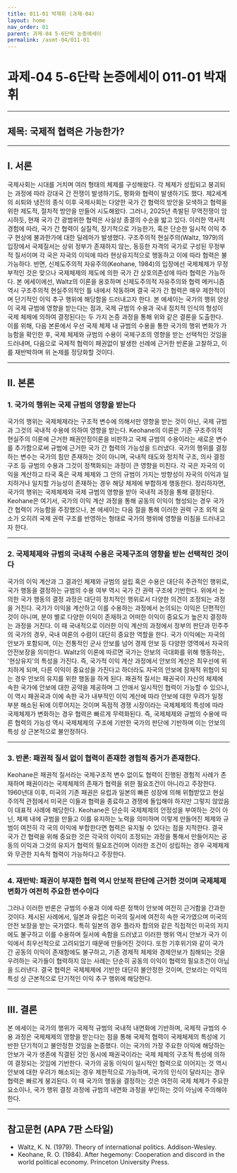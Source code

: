 ```yaml
---
title: 011-01 박재휘 (과제-04)
layout: home
nav_order: 01
parent: 과제-04 5-6단락 논증에세이
permalink: /asmt-04/011-01
---
```


# 과제-04 5-6단락 논증에세이 011-01 박재휘 

---

## 제목: 국제적 협력은 가능한가?

---

## I. 서론

국제사회는 시대를 거치며 여러 형태의 체제를 구성해왔다. 각 체제가 성립되고 붕괴되는 과정에 따라 강대국 간 전쟁이 발생하기도, 평화와 협력이 발생하기도 했다. 제2세계의 쇠퇴와 냉전의 종식 이후 국제사회는 다양한 국가 간 협력의 방안을 모색하고 협력을 위한 제도적, 절차적 방안을 만들어 시도해왔다. 그러나, 2025년 촉발된 무역전쟁이 암시하듯, 현재 국가 간 광범위한 협력은 사실상 종결의 수순을 밟고 있다. 이러한 역사적 경험에 따라, 국가 간 협력이 실질적, 장기적으로 가능한가, 혹은 단순한 일시적 이익 추구 현상에 불과한가에 대한 딜레마가 발생했다. 구조주의적 현실주의(Waltz, 1979)의 입장에서 국제질서는 상위 정부가 존재하지 않는, 동등한 자격의 국가로 구성된 무정부적 질서이며 각 국은 자국의 이익에 따라 현상유지적으로 행동하고 이에 따라 협력은 불가능하다. 반면, 신제도주의적 자유주의(Keohane, 1984)의 입장에선 국제체제가 무정부적인 것은 맞으나 국제체제의 제도에 의한 국가 간 상호의존성에 따라 협력은 가능하다. 본 에세이에선, Waltz의 이론을 옹호하며 신제도주의적 자유주의와 협력 메커니즘 역시 구조주의적 현실주의적인 틀 내에서 작동하며 결국 국가 간 협력은 매우 제한적이며 단기적인 이익 추구 행위에 해당함을 드러내고자 한다. 본 에세이는 국가의 행위 양상이 국제 규범에 영향을 받는다는 점과, 국제 규범의 수용과 국내 정치적 인식의 형성이 국제 체제에 의하여 결정된다는 두 가지 논증 과정을 통해 위와 같은 결론을 도출한다. 이를 위해, 다음 본론에서 우선 국제 체제 내 규범의 수용을 통한 국가의 행위 변화가 가능함을 확인한 후, 국제 체제와 규범의 수용이 국제구조의 영향을 받는 선택적인 것임을 드러내며, 다음으로 국제적 협력이 패권없이 발생한 선례에 근거한 반론을 고찰하고, 이를 재반박하며 위 논제를 정당화할 것이다.

---

## II. 본론

### 1. 국가의 행위는 국제 규범의 영향을 받는다

국가의 행위는 국제체제라는 구조적 변수에 의해서만 영향을 받는 것이 아닌, 국제 규범과 그것의 국내적 수용에 의하여 영향을 받는다. Keohane의 이론은 기존 구조주의적 현실주의 이론에 근거한 패권안정이론을 비판하고 국제 규범의 수용이라는 새로운 변수를 추가함으로써 규범에 근거한 국가 간 협력의 가능성을 드러냈다. 국가의 행위를 결정하는 변수는 국가의 힘만 존재하는 것이 아니며, 국내적 태도와 정치적 구조, 의사 결정 구조 등 규범의 수용과 그것이 정책화되는 과정이 큰 영향을 미친다. 각 국은 자국의 이익을 계산하고 타국 혹은 국제 체제와 그 안의 규범이 가지는 방향성이 자국의 이익과 일치하거나 일치할 가능성이 존재하는 경우 해당 체제에 부합하게 행동한다. 정리하자면, 국가의 행위는 국제체제와 국제 규범의 영향을 받아 국내적 과정을 통해 결정된다. Keohane은 여기서, 국가의 이익 계산 과정을 통해 공동의 이익이 형성되는 경우 국가 간 협력이 가능함을 주장했으나, 본 에세이는 다음 절을 통해 이러한 권력 구조 외적 요소가 오히려 국제 권력 구조를 반영하는 형태로 국가의 행위에 영향을 미침을 드러내고자 한다.

---

### 2. 국제체제와 규범의 국내적 수용은 국제구조의 영향을 받는 선택적인 것이다

국가의 이익 계산과 그 결과인 체제와 규범의 설립 혹은 수용은 대단히 주관적인 행위로, 국가 행동을 결정하는 규범의 수용 여부 역시 국가 간 권력 구조에 기반한다. 위에서 논의한 국가 행동의 결정 과정은 대단히 정치적인 행위로서 다양한 의견이 조정되는 과정을 거친다. 국가가 이익을 계산하고 이를 수용하는 과정에서 논의되는 이익은 단편적인 것이 아니며, 분야 별로 다양한 이익이 존재하고 어떠한 이익이 중요도가 높은지 결정하는 과정을 거친다. 이 때 국내적으로 이러한 이익 계산의 과정에서 정부의 판단과 민주주의 국가의 경우, 국내 여론의 수렴이 대단히 중요한 역할을 한다. 국가 이익에는 자국의 안보가 포함되며, 이는 전통적인 군사 안보를 넘어 경제 안보 등 다양한 영역에서 자국의 안전보장을 의미한다. Waltz의 이론에 따르면 국가는 안보의 극대화를 위해 행동하는, '현상유지'의 특성을 가진다. 즉, 국가적 이익 계산 과정에서 안보의 계산은 최우선에 위치하게 되며, 다른 이익이 중요성을 가진다고 하더라도 자국의 안보에 잠재적 위협이 되는 경우 안보의 유지를 위한 행동을 하게 된다. 패권적 질서는 패권국이 자신의 체제에 속한 국가에 안보에 대한 공약을 제공하며 그 안애서 일시적인 협력이 가능할 수 있으나, 이 역시 패권국과 이에 속한 국가 내부적인 이익 계산에 따라 안보에 대한 우려가 일정 부분 해소된 뒤에 이루어지는 것이며 독점적 경쟁 시장이라는 국제체제의 특성에 따라 국제체제가 변화하는 경우 협력은 빠르게 무력화된다. 즉, 국제체제와 규범의 수용에 따른 협력의 가능성 역시 국제체제의 구조에 기반한 국가의 판단에 기반하며 이는 안보의 특성 상 근본적으로 불안정하다.

---

### 3. 반론: 패권적 질서 없이 협력이 존재한 경험적 증거가 존재한다.

Keohane은 패권적 질서라는 국제구조적 변수 없이도 협력이 진행된 경험적 사례가 존재하며 패권이라는 국제체제의 존재가 협력을 위한 필요조건이 아니라고 주장한다. 1960년대 이후, 미국의 기존 패권은 유럽과 일본의 빠른 성장에 의해 위협받았고 현실주의적 관점에서 미국은 이들과 협력을 종료하고 경쟁에 돌입해야 하지만 그렇지 않았음이 대표적 사례에 해당한다. Keohane은 단순히 국제체제의 안정성을 부여하는 것이 아닌, 체제 내에 규범을 만들고 이를 유지하는 노력을 의미하며 이렇게 만들어진 체제와 규범이 여전히 각 국의 이익에 부합한다면 협력은 유지될 수 있다는 점을 지적한다. 결국 국가 간 협력을 위해 중요한 것은 각국의 이익이 조정되는 과정을 통해서 만들어지는 공동의 이익과 그것의 유지가 협력의 필요조건이며 이러한 조건이 성립하는 경우 국제체제와 무관한 지속적 협력이 가능하다고 주장한다.

---

### 4. 재반박: 패권이 부재한 협력 역시 안보적 판단에 근거한 것이며 국제체제 변화가 여전히 주요한 변수이다

그러나 이러한 반론은 규범의 수용과 이에 따른 정책이 안보에 여전히 근거함을 간과한 것이다. 제시된 사례에서, 일본과 유럽은 미국의 질서에 여전히 속한 국가였으며 미국의 안전 보장을 받는 국가였다. 특히 일본의 경우 플라자 합의와 같은 직접적인 미국의 저지에도 불구하고 이를 수용하며 질서에 속함을 드러냈고 이러한 행위 역시 안보가 국가 이익에서 최우선적으로 고려되었기 때문에 만들어진 것이다. 또한 기후위기와 같이 국가 간 공동의 이익이 존재함에도 불구하고, 기존 경제적 체제와 경제안보가 침해되는 것을 우려하는 국가들이 협력하지 않는 사례는 단순히 공동의 이익이 협력의 필요조건이 아님을 드러낸다. 결국 협력은 국제체제에 기반한 대단히 불안정한 것이며, 안보라는 이익의 특성 상 근본적으로 단기적인 이익 추구 행위에 해당한다.

---

## III. 결론 

본 에세이는 국가의 행위가 국제적 규범의 국내적 내면화에 기반하며, 국제적 규범의 수용 과정은 국제체제의 영향을 받는다는 점을 통해 국제적 협력이 국제체제의 특성에 기반한 단기적이고 불안정한 것임을 논증했다. 이는 국가의 가장 주요한 이익에 해당하는 안보가 국가 생존에 직결된 것인 동시에 패권국이라는 국제 체제의 구조적 특성에 의하여 결정되는 것임에 기반한다. 국가의 공동 이익이 일시적인 협력으로 이어지는 것 역시 안보에 대한 우려가 해소되는 경우 제한적으로 가능하며, 국가의 인식이 달라지는 경우 협력은 빠르게 붕괴된다. 이 때 국가의 행동을 결정하는 것은 여전히 국제 체제가 주요한 요소이나, 국가 행위 결정 과정에 규범의 내면화 과정을 부인하는 것이 아님에 주의해야 한다.

---

## 참고문헌 (APA 7판 스타일)

- Waltz, K. N. (1979). Theory of international politics. Addison-Wesley.
- Keohane, R. O. (1984). After hegemony: Cooperation and discord in the world political economy. Princeton University Press.
